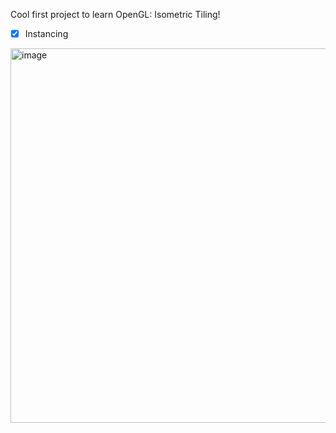 Cool first project to learn OpenGL: Isometric Tiling!

- [X] Instancing
<img width="797" height="599" alt="image" src="https://github.com/user-attachments/assets/be21a382-d7ef-4abe-8918-aa1beb611e96" />

